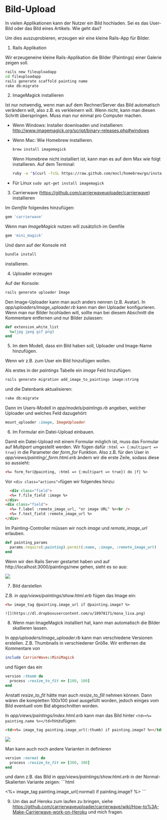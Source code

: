 # Bild-Upload

In vielen Applikationen kann der Nutzer ein Bild hochladen. Sei es das User-Bild oder das Bild eines Artikels. Wie geht das?

Um dies auszuprobieren, erzeugen wir eine kleine Rails-App für Bilder.

1. Rails Applikation

  Wir erzeugeneine kleine Rails-Applikation die Bilder (Paintings) einer Galerie zeigen soll.
  
  ```bash
  rails new fileuploadapp
  cd fileuploadapp
  rails generate scaffold painting name
  rake db:migrate
  ```
  
2. ImageMagick installieren

  Ist nur notwendig, wenn man auf dem Rechner/Server das Bild automatisch verändern will, also z.B. es verkleinern will. Wenn nicht, kann man diesen Schritt überspringen. Muss man nur einmal pro Computer machen.
  
  * Wenn Windows: Installer downloaden und installieren: http://www.imagemagick.org/script/binary-releases.php#windows 
  * Wenn Mac: Wie Homebrew installieren.
    ```bash
    brew install imagemagick
    ```
    Wenn Homebrew nicht installiert ist, kann man es auf dem Max wie folgt installieren. Auf dem Terminal:
    ```bash
    ruby -e "$(curl -fsSL https://raw.github.com/mxcl/homebrew/go/install)"
    ```
    
  * Für Linux ```sudo apt-get install imagemagick```
  
3. Carrierwave (https://github.com/carrierwaveuploader/carrierwave) installieren

  Im *Gemfile* folgendes hinzufügen:

  ```ruby
  gem 'carrierwave'
  ```
  Wenn man *ImageMagick* nutzen will zusätzlich im Gemfile
  ```ruby
  gem 'mini_magick'
  ```  
  
  Und dann auf der Konsole mit
  ```bash
  bundle install
  ```
  installieren.
  
4. Uploader erzeugen

  Auf der Konsole:
  ```bash
  rails generate uploader Image
  ```
  
  Den Image-Uploader kann man auch anders nennen (z.B. Avatar). In *app/uploaders/image_uploader.rb* kann man den Uploader konfigurieren. Wenn man nur Bilder hcohladen will, sollte man bei diesem Abschnitt die Kommentare entfernen und nur Bilder zulassen:
  ```ruby
  def extension_white_list
    %w(jpg jpeg gif png)
  end
  ```

5. Im dem Modell, dass ein Bild haben soll, Uploader und Image-Name hinzufügen.

  Wenn wir z.B. zum User ein Bild hinzufügen wollen. 
  
  Als erstes in der *paintings* Tabelle ein *image* Feld hinzufügen:
  ```bash
  rails generate migration add_image_to_paintings image:string
  ```
  und die Datenbank aktualisieren:
  ```bash
  rake db:migrate
  ```
  Dann im Users-Modell in *app/models/paintings.rb* angeben, welcher Uploader und welches Feld dazugehört:
  ```ruby
  mount_uploader :image, ImageUploader
  ```
  
6. Im Formular ein Datei-Upload einbauen.

  Damit ein Datei-Upload mit einem Formular möglich ist, muss das Formular auf *Multipart* umgestellt werden. Wir fügen dafür ```:html => {:multipart => true}``` in die Parameter der *form_for* Funktion. Also z.B. für den User in *app/views/painting/_form.html.erb* ändern wir die erste Zeile, sodass diese so aussieht:
  ```html
  <%= form_for(@painting, :html => {:multipart => true}) do |f| %>
  ```
  
  Vor ```<div class="actions">```fügen wir folgendes hinzu:
  ```html
    <div class="field">
    <%= f.file_field :image %>
  </div>
  <div class="field">
    <%= f.label :remote_image_url, "or image URL" %><br />
    <%= f.text_field :remote_image_url %>
  </div>
  ```
  
  Im Painting-Controller müssen wir noch *image* und *remote_image_url* erlauben.
  ```ruby
  def painting_params
    params.require(:painting).permit(:name, :image, :remote_image_url)
  end
  ```
  
  Wenn wir den Rails Server gestartet haben und auf http://localhost:3000/paintings/new gehen, sieht es so aus:
  
  ![](https://dl.dropboxusercontent.com/u/10978171/fileupload.png)
  
  
7. Bild darstellen

  Z.B. in *app/views/paintings/show.html.erb* fügen das Image ein:
  
  ```html
  <%= image_tag @painting.image_url if @painting.image? %>
  ```

    ![](https://dl.dropboxusercontent.com/u/10978171/mona_lisa.png)
    
8. Wenn man ImageMagick installiert hat, kann man automatisch die Bilder skallieren lassen.

  In *app/uploaders/image_uploader.rb* kann man verschiedene Versionen erstellen. Z.B. Thumbnails in verschiedener Größe. Wir entfernen die Kommentare von 
  
  ```ruby
  include CarrierWave::MiniMagick
  ```
  und fügen das ein
  ```ruby
  version :thumb do
    process :resize_to_fit => [100, 100]
  end
  ```
  Anstatt *resize_to_fit* hätte man auch *resize_to_fill* nehmen können. Dann wären die kompletten 100x100 pixel ausgefüllt worden, jedoch einiges vom Bild eventuell vom Bid abgeschnitten worden.
  
  In *app/views/paintings/index.html.erb* kann man das Bild hinter ```<td><%= painting.name %></td>```hinzufügen:
  ```html
  <td><%= image_tag painting.image_url(:thumb) if painting.image? %></td>
  ```
  
  ![](https://dl.dropboxusercontent.com/u/10978171/thumbnails.png)
  
  Man kann auch noch andere Varianten in definieren
  ```ruby
  version :normal do
    process :resize_to_fit => [300, 300]
  end
  ```
  
  und dann z.B. das Bild in *app/views/paintings/show.html.erb* in der Normal-Skalierten Variante zeigen:
    ```html
  <td><%= image_tag painting.image_url(:normal) if painting.image? %></td>
  ```
  
9. Um das auf Heroku zum laufen zu bringen, siehe https://github.com/carrierwaveuploader/carrierwave/wiki/How-to%3A-Make-Carrierwave-work-on-Heroku und mich fragen.
  
